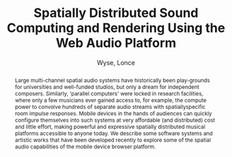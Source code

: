 --- 
title: "Spatially Distributed Sound Computing and Rendering Using the Web Audio Platform" 
abstract: "Large multi-channel spatial audio systems have historically been play-grounds for universities and well-funded studios, but only a dream for independent composers. Similarly, 'parallel computers' were locked in research facilities, where only a few musicians ever gained access to, for example, the compute power to convolve hundreds of separate audio streams with spatiallyspecific room impulse responses. Mobile devices in the hands of audiences can quickly configure themselves into such systems at very affordable (and distributed) cost and little effort, making powerful and expressive spatially distributed musical platforms accessible to anyone today. We describe some software systems and artistic works that have been developed recently to explore some of the spatial audio capabilities of the mobile device browser platform." 
address: "Paris" 
author: "Wyse, Lonce"
webAuthor: "Lonce Wyse" 
booktitle: "Proceedings of the International Web Audio Conference" 
editor: "Goldszmidt, Samuel and Schnell, Norbert and Saiz, Victor and Matuszewski, Benjamin" 
month: "Proceedings of the International Web Audio Conference"
pages: "" 
publisher: "IRCAM" 
series: "WAC '15"
track: "Paper"  
year: "2015" 
id: "2015_26" 
tags: year2015
media: undefined 
pdflink: undefined
ISSN: 2663-5844
---